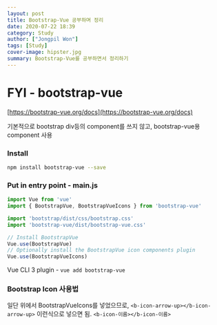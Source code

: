 ```yaml
---
layout: post
title: Bootstrap-Vue 공부하며 정리
date: 2020-07-22 18:39
category: Study
author: ["Jongpil Won"]
tags: [Study]
cover-image: hipster.jpg
summary: Bootstrap-Vue를 공부하면서 정리하기
---
```


# FYI - bootstrap-vue

[https://bootstrap-vue.org/docs](https://bootstrap-vue.org/docs)

기본적으로 bootstrap div등의 component를 쓰지 않고, bootstrap-vue용 component 사용

### Install

```bash
npm install bootstrap-vue --save
```

### Put in entry point - main.js

```jsx
import Vue from 'vue'
import { BootstrapVue, BootstrapVueIcons } from 'bootstrap-vue'

import 'bootstrap/dist/css/bootstrap.css'
import 'bootstrap-vue/dist/bootstrap-vue.css'

// Install BootstrapVue
Vue.use(BootstrapVue)
// Optionally install the BootstrapVue icon components plugin
Vue.use(BootstrapVueIcons)
```

Vue CLI 3 plugin - `vue add bootstrap-vue`

### Bootstrap Icon 사용법

일단 위에서 BootstrapVueIcons를 넣었으므로, `<b-icon-arrow-up></b-icon-arrow-up>` 이런식으로 넣으면 됨. `<b-icon-이름></b-icon-이름>`